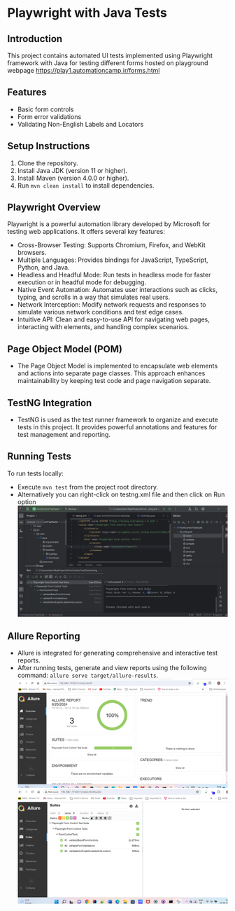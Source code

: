 # Playwright with Java Tests

## Introduction
This project contains automated UI tests implemented using Playwright framework with Java for testing different forms hosted on playground webpage https://play1.automationcamp.ir/forms.html

## Features
- Basic form controls
- Form error validations
- Validating Non-English Labels and Locators

## Setup Instructions
1. Clone the repository.
2. Install Java JDK (version 11 or higher).
3. Install Maven (version 4.0.0 or higher).
4. Run `mvn clean install` to install dependencies.

## Playwright Overview
Playwright is a powerful automation library developed by Microsoft for testing web applications. It offers several key features:

- Cross-Browser Testing: Supports Chromium, Firefox, and WebKit browsers.
- Multiple Languages: Provides bindings for JavaScript, TypeScript, Python, and Java.
- Headless and Headful Mode: Run tests in headless mode for faster execution or in headful mode for debugging.
- Native Event Automation: Automates user interactions such as clicks, typing, and scrolls in a way that simulates real users.
- Network Interception: Modify network requests and responses to simulate various network conditions and test edge cases.
- Intuitive API: Clean and easy-to-use API for navigating web pages, interacting with elements, and handling complex scenarios.

## Page Object Model (POM)
- The Page Object Model is implemented to encapsulate web elements and actions into separate page classes. This approach enhances maintainability by keeping test code and page navigation separate.

## TestNG Integration
- TestNG is used as the test runner framework to organize and execute tests in this project. It provides powerful annotations and features for test management and reporting.

## Running Tests
To run tests locally:
- Execute `mvn test` from the project root directory.
- Alternatively you can right-click on testng.xml file and then click on Run option
  ![image](https://github.com/sharraut7294/FormControlTestSuite/blob/master/FormTestExecution.png)
  

## Allure Reporting
- Allure is integrated for generating comprehensive and interactive test reports.
- After running tests, generate and view reports using the following command: `allure serve target/allure-results`.
 ![image](https://github.com/sharraut7294/FormControlTestSuite/blob/master/Allure%20Report%20Execution1.png)
 ![image](https://github.com/sharraut7294/FormControlTestSuite/blob/master/Allure%20Report%20Execution2.png)

